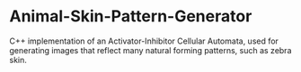 # Animal-Skin-Pattern-Generator
C++ implementation of an Activator-Inhibitor Cellular Automata, used for generating images that reflect many natural forming patterns, such as zebra skin. 
